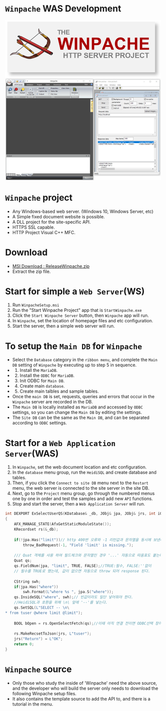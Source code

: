 # `Winpache` WAS Development

<img align="center" src="rsc/Logo-Winpache HTTP2.png" width="640">
<img align="center" src="rsc/server_client_get_post_api.gif" width="1024">


# `Winpache` project
* Any Windows-based web server. (Windows 10, Windows Server, etc)
* A Simple fixed document website is possible.
* A DLL project for the site-specific API.
* HTTPS SSL capable.
* HTTP Project Visual C++ MFC.

# Download
* [MSI Download : ReleaseWinpache.zip](https://www.dropbox.com/sh/ch86hzxfhbgl7fs/AABdYPPYMteR5SpTsgMEbUeJa?dl=1)
* Extract the zip file.

# Start for simple a `Web Server`(WS)
1. Run `WinpacheSetup.msi`
2. Run the "Start Winpache Project" app that is `StartWinpache.exe`
3. Click the `Start Winpache Server` button, then `Winpache` app will run.
4. In `Winpache`, set the location of homepage files and etc configuration.
5. Start the server, then a simple web server will run.

# To setup the `Main DB` for `Winpache`
* Select the `Database` category in the `ribbon menu`, and complete the `Main DB` setting of `Winpache` by executing up to step 5 in sequence.
* 1. Install the `MariaDB`.
* 2. Install the `ODBC` for `MariaDB`.
* 3. Init ODBC for `Main DB`.
* 4. Create main `database`.
* 5. Create main talbles and sample tables.
* Once the `main DB` is set, requests, queries and errors that occur in the `Winpache` server are recorded in the DB.
* The `Main DB` is locally installed as `MariaDB` and accessed by `ODBC` settings, so you can change the `Main DB` by editing the settings.
* The `Site DB` can be the same as the `Main DB`, and can be separated according to `ODBC` settings.

# Start for a `Web Application Server`(WAS)
1. In `Winpache`, set the web document location and etc configuration.
2. In the `database` menu group, run the `HeidiSQL` and create database and tables.
3. Then, if you click the `Connect to site DB` menu next to the `Restart` menu, the web server is connected to the site server in the site DB.
4. Next, go to the `Project` menu group, go through the numbered menus one by one in order and test the samples and add new `API` functions.
5. Stop and start the server, then a `Web Application Server` will run.

```c++
int DEXPORT ExSelectUserQS(KDatabase& _db, JObj& jpa, JObj& jrs, int iOp)
{
	AFX_MANAGE_STATE(AfxGetStaticModuleState());
	KRecordset rs(&_db);

	if(!jpa.Has("limit"))// http 400번 오류와 -1 리턴값과 문자열을 동시에 보낸다.
		throw_BadRequest(-1, "Field 'limit' is missing.");

	/// Quat 객체를 사용 하여 필드체크와 문자열인 경우 '...' 자동으로 따옴표도 붙는다.
	Quat qs;
	qs.FieldNum(jpa, "limit", TRUE, FALSE);//TRUE:필수, FALSE:''없이
	// 필수를 TRUE로 했는데, 값이 없으면 자동으로 throw 되어 response 된다.

	CString swh;
	if(jpa.Has("where"))
		swh.Format(L"where %s ", jpa.S("where"));
	qs.InsideSQL("where", swh);// 빈값이라도 일단 넣어줘야 한다.
	//HeidiSQL과 호환을 위해 \n\ 앞에 '--'를 넣는다.
	qs.SetSQL(L"SELECT -- \n\
* from tuser @where limit @limit");

	BOOL bOpen = rs.OpenSelectFetch(qs);//이때 아직 연결 전이면 ODBC선택 창이 발 뜬다.

	rs.MakeRecsetToJson(jrs, L"tuser");
	jrs("Return") = L"OK";
	return 0;
}

```

# `Winpache` source
* Only those who study the inside of 'Winpache' need the above source, and the developer who will build the server only needs to download the following Winpache setup files. 
* It also contains the template source to add the API to, and there is a tutorial in the menu.

